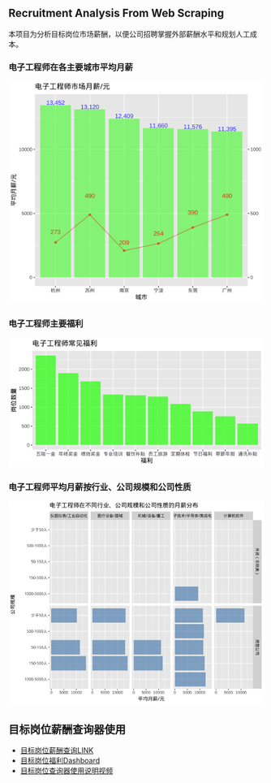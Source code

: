 ## Recruitment Analysis From Web Scraping

本项目为分析目标岗位市场薪酬，以便公司招聘掌握外部薪酬水平和规划人工成本。

### 电子工程师在各主要城市平均月薪

![](https://github.com/Ella-C/RecruitmentFromWebAnalysis/blob/main/Rplot001_Salary.png)

### 电子工程师主要福利

![](https://github.com/Ella-C/RecruitmentFromWebAnalysis/blob/main/Rplot002_%E5%B8%B8%E8%A7%81%E7%A6%8F%E5%88%A9.png)

### 电子工程师平均月薪按行业、公司规模和公司性质

![](https://github.com/Ella-C/RecruitmentFromWebAnalysis/blob/main/Rplot003_%E6%8C%89%E8%A1%8C%E4%B8%9A%E3%80%81%E5%85%AC%E5%8F%B8%E8%A7%84%E6%A8%A1%E3%80%81%E5%85%AC%E5%8F%B8%E6%80%A7%E8%B4%A8.png)

## 目标岗位薪酬查询器使用

-   [目标岗位薪酬查询LINK](https://datastudio.google.com/s/s0iaAkdhRrM)
-   [目标岗位福利Dashboard](https://datastudio.google.com/s/n6JirNftDCk)
-   [目标岗位查询器使用说明视频](https://www.bilibili.com/video/BV1jY4y1e7h5?share_source=copy_web)

